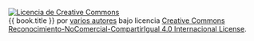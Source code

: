 <a rel="license" href="http://creativecommons.org/licenses/by-nc-sa/4.0/"><img alt="Licencia de Creative Commons" style="border-width:0" src="https://i.creativecommons.org/l/by-nc-sa/4.0/80x15.png" /></a><br /><span xmlns:dct="http://purl.org/dc/terms/" property="dct:title">{{ book.title }}</span> por <span xmlns:cc="http://creativecommons.org/ns#" property="cc:attributionName"><a href="https://catedu.github.io/m5-cofo-el-centro-educativo-y-la-formacion-del-pr/creditos.html">varios autores</a></span> bajo licencia <a rel="license" href="http://creativecommons.org/licenses/by-nc-sa/4.0/">Creative Commons Reconocimiento-NoComercial-CompartirIgual 4.0 Internacional License</a>.